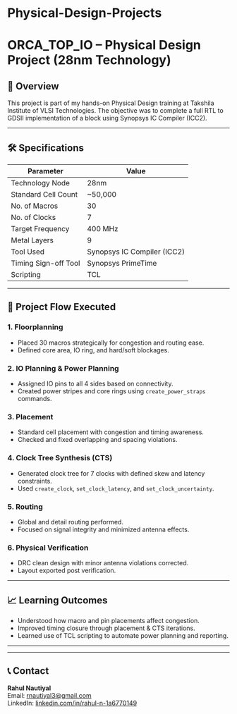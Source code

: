 # Physical-Design-Projects
# ORCA_TOP_IO – Physical Design Project (28nm Technology)

## 📌 Overview
This project is part of my hands-on Physical Design training at Takshila Institute of VLSI Technologies. The objective was to complete a full RTL to GDSII implementation of a block using Synopsys IC Compiler (ICC2).

---

## 🛠️ Specifications

| Parameter             | Value                     |
|-----------------------|---------------------------|
| Technology Node       | 28nm                      |
| Standard Cell Count   | ~50,000                   |
| No. of Macros         | 30                        |
| No. of Clocks         | 7                         |
| Target Frequency      | 400 MHz                   |
| Metal Layers          | 9                         |
| Tool Used             | Synopsys IC Compiler (ICC2) |
| Timing Sign-off Tool  | Synopsys PrimeTime        |
| Scripting             | TCL                       |

---

## 📂 Project Flow Executed

### 1. Floorplanning
- Placed 30 macros strategically for congestion and routing ease.
- Defined core area, IO ring, and hard/soft blockages.

### 2. IO Planning & Power Planning
- Assigned IO pins to all 4 sides based on connectivity.
- Created power stripes and core rings using `create_power_straps` commands.

### 3. Placement
- Standard cell placement with congestion and timing awareness.
- Checked and fixed overlapping and spacing violations.

### 4. Clock Tree Synthesis (CTS)
- Generated clock tree for 7 clocks with defined skew and latency constraints.
- Used `create_clock`, `set_clock_latency`, and `set_clock_uncertainty`.

### 5. Routing
- Global and detail routing performed.
- Focused on signal integrity and minimized antenna effects.

### 6. Physical Verification
- DRC clean design with minor antenna violations corrected.
- Layout exported post verification.

---

## 📈 Learning Outcomes
- Understood how macro and pin placements affect congestion.
- Improved timing closure through placement & CTS iterations.
- Learned use of TCL scripting to automate power planning and reporting.

---



---

## 📞 Contact
**Rahul Nautiyal**  
Email: rnautiyal3@gmail.com  
LinkedIn: [linkedin.com/in/rahul-n-1a6770149](https://linkedin.com/in/rahul-n-1a6770149)
